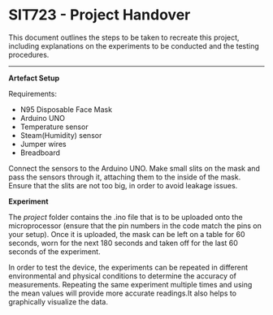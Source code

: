 # SIT723 - Project Handover

This document outlines the steps to be taken to recreate this project, including explanations on the experiments to be conducted and the testing procedures.

****

**Artefact Setup**

Requirements: 
- N95 Disposable Face Mask
- Arduino UNO
- Temperature sensor
- Steam(Humidity) sensor
- Jumper wires
- Breadboard

Connect the sensors to the Arduino UNO. Make small slits on the mask and pass the sensors through it, attaching them to the inside of the mask. Ensure that the slits are not too big, in order to avoid leakage issues.

**Experiment**

The *project* folder contains the .ino file that is to be uploaded onto the microprocessor (ensure that the pin numbers in the code match the pins on your setup). Once it is uploaded, the mask can be left on a table for 60 seconds, worn for the next 180 seconds and taken off for the last 60 seconds of the experiment. 

In order to test the device, the experiments can be repeated in different environmental and physical conditions to determine the accuracy of measurements. Repeating the same experiment multiple times and using the mean values will provide more accurate readings.It also helps to graphically visualize the data. 
